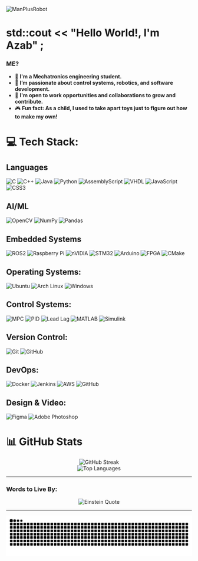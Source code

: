 
![ManPlusRobot](resources/DALL·E%202025-03-13%2004.58.06%20-%20A%20high-quality,%20elegant%20image%20of%20a%20handshake%20between%20a%20human%20hand%20and%20a%20robotic%20hand.%20The%20human%20hand%20has%20a%20professional,%20well-groomed%20appearance,%20whil.jpg)



<h1>std::cout << "Hello World!, I'm Azab" ;</h1>
<p>

### **ME?**

- 🌟 **I'm a Mechatronics engineering student.**  
- 🤖 **I’m passionate about control systems, robotics, and software development.**  
- 💼 **I'm open to work opportunities and collaborations to grow and contribute.**  
- 🎮 **Fun fact: As a child, I used to take apart toys just to figure out how to make my own!**



# 💻 Tech Stack:
## Languages
![C](https://img.shields.io/badge/c-%2300599C.svg?style=for-the-badge&logo=c&logoColor=white) ![C++](https://img.shields.io/badge/c++-%2300599C.svg?style=for-the-badge&logo=c%2B%2B&logoColor=white) ![Java](https://img.shields.io/badge/java-%23ED8B00.svg?style=for-the-badge&logo=openjdk&logoColor=white) ![Python](https://img.shields.io/badge/python-3670A0?style=for-the-badge&logo=python&logoColor=ffdd54) ![AssemblyScript](https://img.shields.io/badge/assembly%20script-%23000000.svg?style=for-the-badge&logo=assemblyscript&logoColor=white) ![VHDL](https://img.shields.io/badge/VHDL-%23A5915F.svg?style=for-the-badge&logo=verilog&logoColor=white)
![JavaScript](https://img.shields.io/badge/javascript-%23323330.svg?style=for-the-badge&logo=javascript&logoColor=%23F7DF1E) ![CSS3](https://img.shields.io/badge/css3-%231572B6.svg?style=for-the-badge&logo=css3&logoColor=white)
## AI/ML
![OpenCV](https://img.shields.io/badge/opencv-%23white.svg?style=for-the-badge&logo=opencv&logoColor=white) ![NumPy](https://img.shields.io/badge/numpy-%23013243.svg?style=for-the-badge&logo=numpy&logoColor=white) ![Pandas](https://img.shields.io/badge/pandas-%23150458.svg?style=for-the-badge&logo=pandas&logoColor=white)

## Embedded Systems
![ROS2](https://img.shields.io/badge/ros2-%230A0FF9.svg?style=for-the-badge&logo=ros&logoColor=white)   ![Raspberry Pi](https://img.shields.io/badge/-Raspberry_Pi-C51A4A?style=for-the-badge&logo=Raspberry-Pi) ![nVIDIA](https://img.shields.io/badge/nVIDIA-%2376B900.svg?style=for-the-badge&logo=nVIDIA&logoColor=white) ![STM32](https://img.shields.io/badge/STM32-%230073C7.svg?style=for-the-badge&logo=stmicroelectronics&logoColor=white) ![Arduino](https://img.shields.io/badge/-Arduino-00979D?style=for-the-badge&logo=Arduino&logoColor=white) ![FPGA](https://img.shields.io/badge/FPGA-%230071C5.svg?style=for-the-badge&logo=intel&logoColor=white)
![CMake](https://img.shields.io/badge/CMake-%23008FBA.svg?style=for-the-badge&logo=cmake&logoColor=white) 


## Operating Systems:
![Ubuntu](https://img.shields.io/badge/Ubuntu-E95420?style=for-the-badge&logo=ubuntu&logoColor=white) ![Arch Linux](https://img.shields.io/badge/Arch_Linux-1793D1?style=for-the-badge&logo=arch-linux&logoColor=white) ![Windows](https://img.shields.io/badge/Windows-0078D6?style=for-the-badge&logo=windows&logoColor=white)

## Control Systems:

![MPC](https://img.shields.io/badge/MPC-violet?style=for-the-badge) ![PID](https://img.shields.io/badge/PID-orange?style=for-the-badge) ![Lead Lag](https://img.shields.io/badge/Lead--Lag-green?style=for-the-badge) ![MATLAB](https://img.shields.io/badge/MATLAB-0076A8?style=for-the-badge)
![Simulink](https://img.shields.io/badge/Simulink-0076A8?style=for-the-badge)


## Version Control:
![Git](https://img.shields.io/badge/git-%23F05033.svg?style=for-the-badge&logo=git&logoColor=white) ![GitHub](https://img.shields.io/badge/GitHub-%23121011.svg?style=for-the-badge&logo=github&logoColor=white)


## DevOps:
![Docker](https://img.shields.io/badge/docker-%230db7ed.svg?style=for-the-badge&logo=docker&logoColor=white)  ![Jenkins](https://img.shields.io/badge/jenkins-%232C5263.svg?style=for-the-badge&logo=jenkins&logoColor=white) ![AWS](https://img.shields.io/badge/AWS-%23FF9900.svg?style=for-the-badge&logo=amazon-aws&logoColor=white) ![GitHub](https://img.shields.io/badge/GitHub_Actions-%23121011.svg?style=for-the-badge&logo=github&logoColor=white)


## Design & Video:
![Figma](https://img.shields.io/badge/figma-%23F24E1E.svg?style=for-the-badge&logo=figma&logoColor=white) ![Adobe Photoshop](https://img.shields.io/badge/adobe%20photoshop-%2331A8FF.svg?style=for-the-badge&logo=adobe%20photoshop&logoColor=white)



# 📊 **GitHub Stats**

<div align="center">
  <img src="https://nirzak-streak-stats.vercel.app/?user=mohammed-azab&theme=github_dark&hide_border=false" alt="GitHub Streak" /><br/>
  <img src="https://github-readme-stats.vercel.app/api/top-langs/?username=mohammed-azab&theme=github_dark&hide_border=false&include_all_commits=false&count_private=true&layout=compact" alt="Top Languages" />
</div>

---

### Words to Live By:
<div align="center">

![Einstein Quote](https://img.shields.io/badge/%E2%80%9CIn%20the%20middle%20of%20difficulty%20lies%20opportunity.%E2%80%9D%20--%20Albert%20Einstein-%231572B6?style=for-the-badge&logo=quotable&logoColor=white)

</div>

---


<picture>
  <source media="(prefers-color-scheme: dark)" srcset="https://raw.githubusercontent.com/mohammed-azab/MohammedAbdelazim/output/github-snake-dark.svg" />
  <source media="(prefers-color-scheme: light)" srcset="https://raw.githubusercontent.com/mohammed-azab/MohammedAbdelazim/output/github-snake.svg" />
  <img alt="github-snake" src="https://raw.githubusercontent.com/mohammed-azab/MohammedAbdelazim/output/github-snake.svg" />
</picture>


